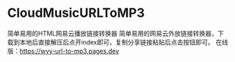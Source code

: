 # CloudMusicURLToMP3
简单易用的HTML网易云播放链接转换器
简单易用的网易云外放链接转换器，下载到本地后直接解压后点开index即可，复制分享链接粘贴后点击按钮即可。
在线版：https://wyy-url-to-mp3.pages.dev
